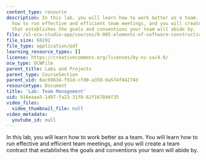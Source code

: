 ```yaml
---
content_type: resource
description: In this lab, you will learn how to work better as a team. You will learn
  how to run effective and efficient team meetings, and you will create a team contract
  that establishes the goals and conventions your team will abide by.
file: /ol-ocw-studio-app/courses/6-005-elements-of-software-construction-fall-2008/916eaaa51d97fa2331f862f167846f35_MIT6_005f08_project03_team.pdf
file_size: 66192
file_type: application/pdf
learning_resource_types: []
license: https://creativecommons.org/licenses/by-nc-sa/4.0/
ocw_type: OCWFile
parent_title: Labs and Projects
parent_type: CourseSection
parent_uid: 8ac69634-f91d-cfd0-a350-0a574f84274d
resourcetype: Document
title: 'Lab: Team Management'
uid: 916eaaa5-1d97-fa23-31f8-62f167846f35
video_files:
  video_thumbnail_file: null
video_metadata:
  youtube_id: null
---
```

In this lab, you will learn how to work better as a team. You will learn how to run effective and efficient team meetings, and you will create a team contract that establishes the goals and conventions your team will abide by.